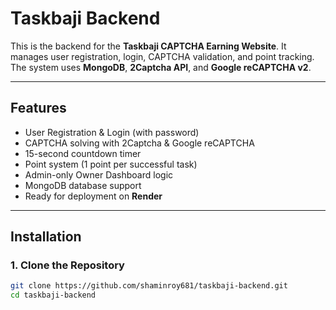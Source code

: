 # Taskbaji Backend

This is the backend for the **Taskbaji CAPTCHA Earning Website**. It manages user registration, login, CAPTCHA validation, and point tracking. The system uses **MongoDB**, **2Captcha API**, and **Google reCAPTCHA v2**.

---

## Features

- User Registration & Login (with password)
- CAPTCHA solving with 2Captcha & Google reCAPTCHA
- 15-second countdown timer
- Point system (1 point per successful task)
- Admin-only Owner Dashboard logic
- MongoDB database support
- Ready for deployment on **Render**

---

## Installation

### 1. Clone the Repository

```bash
git clone https://github.com/shaminroy681/taskbaji-backend.git
cd taskbaji-backend
